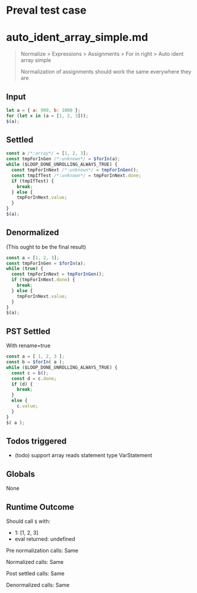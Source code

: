 # Preval test case

# auto_ident_array_simple.md

> Normalize > Expressions > Assignments > For in right > Auto ident array simple
>
> Normalization of assignments should work the same everywhere they are

## Input

`````js filename=intro
let a = { a: 999, b: 1000 };
for (let x in (a = [1, 2, 3]));
$(a);
`````


## Settled


`````js filename=intro
const a /*:array*/ = [1, 2, 3];
const tmpForInGen /*:unknown*/ = $forIn(a);
while ($LOOP_DONE_UNROLLING_ALWAYS_TRUE) {
  const tmpForInNext /*:unknown*/ = tmpForInGen();
  const tmpIfTest /*:unknown*/ = tmpForInNext.done;
  if (tmpIfTest) {
    break;
  } else {
    tmpForInNext.value;
  }
}
$(a);
`````


## Denormalized
(This ought to be the final result)

`````js filename=intro
const a = [1, 2, 3];
const tmpForInGen = $forIn(a);
while (true) {
  const tmpForInNext = tmpForInGen();
  if (tmpForInNext.done) {
    break;
  } else {
    tmpForInNext.value;
  }
}
$(a);
`````


## PST Settled
With rename=true

`````js filename=intro
const a = [ 1, 2, 3 ];
const b = $forIn( a );
while ($LOOP_DONE_UNROLLING_ALWAYS_TRUE) {
  const c = b();
  const d = c.done;
  if (d) {
    break;
  }
  else {
    c.value;
  }
}
$( a );
`````


## Todos triggered


- (todo) support array reads statement type VarStatement


## Globals


None


## Runtime Outcome


Should call `$` with:
 - 1: [1, 2, 3]
 - eval returned: undefined

Pre normalization calls: Same

Normalized calls: Same

Post settled calls: Same

Denormalized calls: Same

